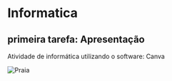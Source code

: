 # Informatica
## primeira tarefa: Apresentação
  Atividade de informática utilizando o software: Canva

![Praia](https://github.com/user-attachments/assets/658a64cf-2232-4f5b-aaf4-33da4c18431a)
